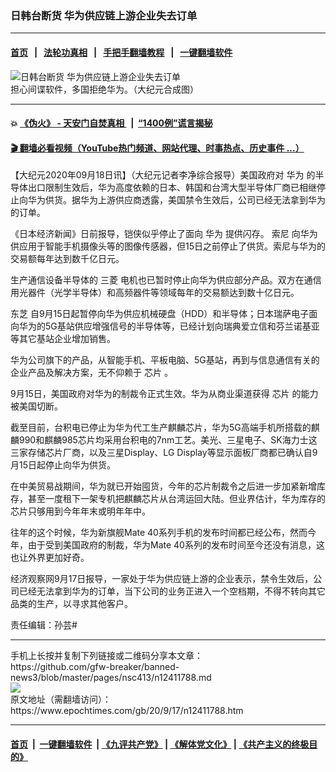 ### 日韩台断货 华为供应链上游企业失去订单
------------------------

#### [首页](https://github.com/gfw-breaker/banned-news3/blob/master/README.md) &nbsp;&nbsp;|&nbsp;&nbsp; [法轮功真相](https://github.com/begood0513/basic/blob/master/README.md)  &nbsp;&nbsp;|&nbsp;&nbsp; [手把手翻墙教程](https://github.com/gfw-breaker/guides/wiki)  &nbsp;&nbsp;|&nbsp;&nbsp; [一键翻墙软件](https://github.com/gfw-breaker/nogfw/blob/master/README.md)  



<div><img alt="日韩台断货 华为供应链上游企业失去订单" class="attachment-djy_600_400 size-djy_600_400 wp-post-image" src="https://i.epochtimes.com/assets/uploads/2020/07/ban-huawei-global_1200x800-600x400.jpg"/>
<div class="caption">
 担心间谍软件，多国拒绝华为。（大纪元合成图）
</div></div><hr/>

#### 💥 [《伪火》 - 天安门自焚真相 ](http://158.247.195.190:10000/videos/blog/weihuo.html)&nbsp; |&nbsp; [“1400例”谎言揭秘  ](http://158.247.195.190:10000/videos/blog/jiexi1400.html)

#### [ 🎬  翻墙必看视频（YouTube热门频道、网站代理、时事热点、历史事件 ...）](https://github.com/gfw-breaker/links/blob/master/banned.md)

<div><p>
 【大纪元2020年09月18日讯】（大纪元记者李净综合报导）美国政府对
 <ok href="https://www.epochtimes.com/gb/tag/%E5%8D%8E%E4%B8%BA.html">
  华为
 </ok>
 的半导体出口限制生效后，华为高度依赖的日本、韩国和台湾大型半导体厂商已相继停止向华为供货。据华为上游供应商透露，美国禁令生效后，公司已经无法拿到华为的订单。
</p>
<p>
 《日本经济新闻》日前报导，铠侠似乎停止了面向
 <ok href="https://www.epochtimes.com/gb/tag/%E5%8D%8E%E4%B8%BA.html">
  华为
 </ok>
 提供闪存。
 <ok href="https://www.epochtimes.com/gb/tag/%E7%B4%A2%E5%B0%BC.html">
  索尼
 </ok>
 向华为供应用于智能手机摄像头等的图像传感器，但15日之前停止了供货。索尼与华为的交易额每年达到数千亿日元。
</p>
<p>
 生产通信设备半导体的
 <ok href="https://www.epochtimes.com/gb/tag/%E4%B8%89%E8%8F%B1.html">
  三菱
 </ok>
 电机也已暂时停止向华为供应部分产品。双方在通信用光器件（光学半导体）和高频器件等领域每年的交易额达到数十亿日元。
</p>
<p>
 <ok href="https://www.epochtimes.com/gb/tag/%E4%B8%9C%E8%8A%9D.html">
  东芝
 </ok>
 自9月15日起暂停向华为供应机械硬盘（HDD）和半导体；日本瑞萨电子面向华为的5G基站供应增强信号的半导体等，已经计划向瑞典爱立信和芬兰诺基亚等其它基站企业增加销售。
</p>
<p>
 华为公司旗下的产品，从智能手机、平板电脑、5G基站，再到与信息通信有关的企业产品及解决方案，无不仰赖于
 <ok href="https://www.epochtimes.com/gb/tag/%E8%8A%AF%E7%89%87.html">
  芯片
 </ok>
 。
</p>
<p>
 9月15日，美国政府对华为的制裁令正式生效。华为从商业渠道获得
 <ok href="https://www.epochtimes.com/gb/tag/%E8%8A%AF%E7%89%87.html">
  芯片
 </ok>
 的能力被美国切断。
</p>
<p>
 截至目前，台积电已停止为华为代工生产麒麟芯片，华为5G高端手机所搭载的麒麟990和麒麟985芯片均采用台积电的7nm工艺。美光、三星电子、SK海力士这三家存储芯片厂商，以及三星Display、LG Display等显示面板厂商都已确认自9月15日起停止向华为供货。
</p>
<p>
 在中美贸易战期间，华为就已开始囤货，今年的芯片制裁令之后进一步加紧新增库存，甚至一度租下一架专机把麒麟芯片从台湾运回大陆。但业界估计，华为库存的芯片只够用到今年年末或明年年中。
</p>
<p>
 往年的这个时候，华为新旗舰Mate 40系列手机的发布时间都已经公布，然而今年，由于受到美国政府的制裁，华为Mate 40系列的发布时间至今还没有消息，这也让外界更加好奇。
</p>
<p>
 经济观察网9月17日报导，一家处于华为供应链上游的企业表示，禁令生效后，公司已经无法拿到华为的订单，当下公司的业务正进入一个空档期，不得不转向其它品类的生产，以寻求其他客户。
</p>
<p>
 责任编辑：孙芸#
</p>
</div>
<hr/>
手机上长按并复制下列链接或二维码分享本文章：<br/>
https://github.com/gfw-breaker/banned-news3/blob/master/pages/nsc413/n12411788.md <br/>
<a href='https://github.com/gfw-breaker/banned-news3/blob/master/pages/nsc413/n12411788.md'><img src='https://github.com/gfw-breaker/banned-news3/blob/master/pages/nsc413/n12411788.md.png'/></a> <br/>
原文地址（需翻墙访问）：https://www.epochtimes.com/gb/20/9/17/n12411788.htm


------------------------
#### [首页](https://github.com/gfw-breaker/banned-news3/blob/master/README.md) &nbsp;|&nbsp; [一键翻墙软件](https://github.com/gfw-breaker/nogfw/blob/master/README.md) &nbsp;| [《九评共产党》](https://github.com/gfw-breaker/9ping.md/blob/master/README.md#九评之一评共产党是什么) | [《解体党文化》](https://github.com/gfw-breaker/jtdwh.md/blob/master/README.md) | [《共产主义的终极目的》](https://github.com/gfw-breaker/gczydzjmd.md/blob/master/README.md)


<img src='http://gfw-breaker.win/banned-news3/pages/nsc413/n12411788.md' width='0px' height='0px'/>